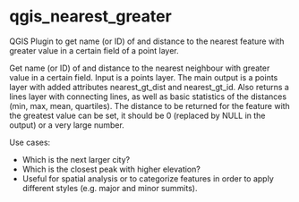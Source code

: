 # qgis_nearest_greater
QGIS Plugin to get name (or ID) of and distance to the nearest feature with greater value in a certain field of a point layer.

Get name (or ID) of and distance to the nearest neighbour with greater value in a certain field. Input is a points layer. 
The main output is a points layer with added attributes nearest_gt_dist and nearest_gt_id.
Also returns a lines layer with connecting lines, as well as basic statistics of the distances (min, max, mean, quartiles). 
The distance to be returned for the feature with the greatest value can be set, 
it should be 0 (replaced by NULL in the output) or a very large number.

Use cases: 
- Which is the next larger city? 
- Which is the closest peak with higher elevation? 
- Useful for spatial analysis or to categorize features in order to apply different styles (e.g. major and minor summits). 

